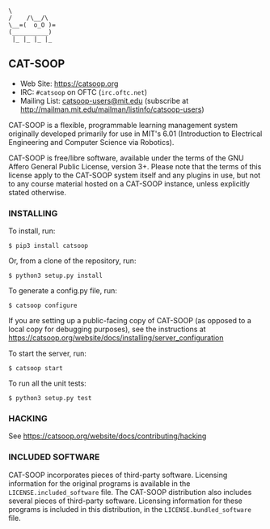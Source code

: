 ```nohighlight
\
/    /\__/\
\__=(  o_O )=
(__________)
 |_ |_ |_ |_
```

## CAT-SOOP

* Web Site: <https://catsoop.org>
* IRC: `#catsoop` on OFTC (`irc.oftc.net`)
* Mailing List: [catsoop-users@mit.edu](mailto:catsoop-users@mit.edu)
  (subscribe at <http://mailman.mit.edu/mailman/listinfo/catsoop-users>)


CAT-SOOP is a flexible, programmable learning management system originally
developed primarily for use in MIT's 6.01 (Introduction to Electrical
Engineering and Computer Science via Robotics).

CAT-SOOP is free/libre software, available under the terms of the GNU Affero
General Public License, version 3+.  Please note that the terms of this license
apply to the CAT-SOOP system itself and any plugins in use, but not to any
course material hosted on a CAT-SOOP instance, unless explicitly stated
otherwise.


### INSTALLING

To install, run:
```
$ pip3 install catsoop
```

Or, from a clone of the repository, run:
```
$ python3 setup.py install
```

To generate a config.py file, run:
```
$ catsoop configure
```

If you are setting up a public-facing copy of CAT-SOOP (as opposed to a local
copy for debugging purposes), see the instructions at
<https://catsoop.org/website/docs/installing/server_configuration>

To start the server, run:
```
$ catsoop start
```

To run all the unit tests:
```
$ python3 setup.py test
```


### HACKING

See <https://catsoop.org/website/docs/contributing/hacking>


### INCLUDED SOFTWARE

CAT-SOOP incorporates pieces of third-party software.  Licensing information
for the original programs is available in the `LICENSE.included_software` file.
The CAT-SOOP distribution also includes several pieces of third-party software.
Licensing information for these programs is included in this distribution, in
the `LICENSE.bundled_software` file.
